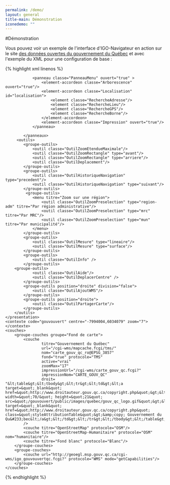 ```yaml
---
permalink: /demo/
layout: general
title-main: Démonstration
iconedemo: ""
---
```


#Démonstration

Vous pouvez voir un exemple de l'interface d'IGO-Navigateur en action sur le site [des données ouvertes du gouvernement du Québec](http://geoegl.msp.gouv.qc.ca/gouvouvert/) et avec l'exemple du XML pour une configuration de base :

{% highlight xml linenos %}
<navigateur authentification="false" 
            titre="I.G.O. - Données ouvertes - Gouvernement du Québec"
            baseUri="/gouvouvert/public/" 
            serviceUri="../services/" 
            apiUri="../api/" 
            libUri="../librairie/">
    <presentation>
           <panneaux>
                <panneau classe="PanneauCarte" titre="" />
                 <panneau id="InfoPanneau" classe="PanneauInfo" />
                 <panneau classe="PanneauEntete" image="images/bandeau/bandeau_donnees_ouv_goloc.png"/>

                <panneau classe="PanneauMenu" ouvert="true" >
                    <element-accordeon classe="Arborescence" ouvert="true"/>
                    <element-accordeon classe="Localisation" id="localisation">
                        <element classe="RechercheAdresse"/>
                        <element classe="RechercheLieu"/>
                        <element classe="RechercheGPS"/>
                        <element classe="RechercheBorne"/>
                    </element-accordeon>
                    <element-accordeon classe="Impression" ouvert="true"/>
                </panneau>

            </panneaux>
         <outils>
            <groupe-outils>
                <outil classe="OutilZoomEtendueMaximale"/>
                <outil classe="OutilZoomRectangle" type="avant"/>
                <outil classe="OutilZoomRectangle" type="arriere"/>
                <outil classe="OutilDeplacement"/>
            </groupe-outils>
            <groupe-outils>
                <outil classe="OutilHistoriqueNavigation" type="precedent"/>
                <outil classe="OutilHistoriqueNavigation" type="suivant"/>
            </groupe-outils>
             <groupe-outils>
                <menu titre="Zoom sur une région">
                    <outil classe="OutilZoomPreselection" type="region-adm" titre="Par région administrative"/>
                    <outil classe="OutilZoomPreselection" type="mrc" titre="Par MRC"/>
                    <outil classe="OutilZoomPreselection" type="mun" titre="Par municipalité"/>
                </menu>
            </groupe-outils>
            <groupe-outils>
                <outil classe="OutilMesure" type="lineaire"/>
                <outil classe="OutilMesure" type="surface"/>
            </groupe-outils>
            <groupe-outils>
                <outil classe="OutilInfo" />
            </groupe-outils>
	    <groupe-outils>
                <outil classe="OutilAide"/>
                <outil classe="OutilDeplacerCentre" />
            </groupe-outils>
            <groupe-outils position="droite" division="false">
                <outil classe="OutilAjoutWMS"/>
            </groupe-outils>
            <groupe-outils position="droite">
                <outil classe="OutilPartagerCarte"/>
            </groupe-outils>
        </outils>
    </presentation>
    <contexte code="gouvouvert" centre="-7994004,6034079" zoom="7"></contexte>
    <couches>
        <groupe-couches groupe="Fond de carte">
            <couche  
                    titre="Gouvernement du Québec" 
                    url="/cgi-wms/mapcache.fcgi/tms/" 
                    nom="carte_gouv_qc_ro@EPSG_3857" 
                    fond="true" protocole="TMS" 
                    active="vrai"
                    zoomMax="17"
                    impressionUrl="/cgi-wms/carte_gouv_qc.fcgi?" 
                    impressionNom="CARTE_GOUV_QC" 
                    droit= "&lt;table&gt;&lt;tbody&gt;&lt;tr&gt;&lt;td&gt;&lt;a target=&quot;_blank&quot; href=&quot;http://www.droitauteur.gouv.qc.ca/copyright.php&quot;&gt;&lt;img width=&quot;70/&quot; height=&quot;21&quot; src=&quot;/gouvouvert/public/images/quebec/gouv_qc_logo.gif&quot;&gt;&lt;/a&gt;&lt;/td&gt;&lt;td&gt;&lt;a target=&quot;_blank&quot; href=&quot;http://www.droitauteur.gouv.qc.ca/copyright.php&quot; class=&quot;styleAttributionTable&quot;&gt;&amp;copy; Gouvernement du Qu&#233;bec&lt;/a&gt;&lt;/td&gt;&lt;/tr&gt;&lt;/tbody&gt;&lt;/table&gt;"
            /> 
            <couche titre="OpenStreetMap" protocole="OSM"/>
            <couche titre="OpenStreetMap-Humanitaire" protocole="OSM" nom="humanitaire"/> 
            <couche titre="Fond blanc" protocole="Blanc"/>  
        </groupe-couches>
        <groupe-couches>
            <couche url="http://geoegl.msp.gouv.qc.ca/cgi-wms/igo_gouvouvertqc.fcgi?" protocole="WMS" mode="getCapabilities"/>
        </groupe-couches>
    </couches>

</navigateur>
{% endhighlight %}
 
